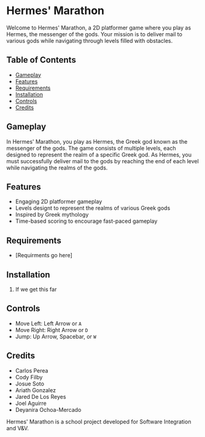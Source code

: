 # Hermes' Marathon

Welcome to Hermes' Marathon, a 2D platformer game where you play as Hermes, the messenger of the gods. Your mission is to deliver mail to various gods while navigating through levels filled with obstacles.

## Table of Contents
- [Gameplay](#gameplay)
- [Features](#features)
- [Requirements](#requirements)
- [Installation](#installation)
- [Controls](#controls)
- [Credits](#credits)

## Gameplay
In Hermes' Marathon, you play as Hermes, the Greek god known as the messenger of the gods. The game consists of multiple levels, each designed to represent the realm of a specific Greek god. As Hermes, you must successfully deliver mail to the gods by reaching the end of each level while navigating the realms of the gods.

## Features
- Engaging 2D platformer gameplay
- Levels designt to represent the realms of various Greek gods
- Inspired by Greek mythology
- Time-based scoring to encourage fast-paced gameplay

## Requirements
- [Requirments go here]

## Installation
1. If we get this far

## Controls
- Move Left: Left Arrow or `A`
- Move Right: Right Arrow or `D`
- Jump: Up Arrow, Spacebar, or `W`

## Credits
- Carlos Perea
- Cody Filby
- Josue Soto
- Ariath Gonzalez
- Jared De Los Reyes
- Joel Aguirre
- Deyanira Ochoa-Mercado

Hermes' Marathon is a school project developed for Software Integration and V&V.

